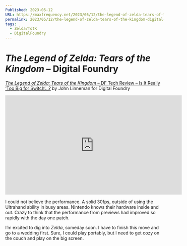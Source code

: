 ```yaml
---
Published: 2023-05-12
URL: https://maxfrequency.net/2023/05/12/the-legend-of-zelda-tears-of-the-kingdom-digital-foundry/
permalink: 2023/05/12/the-legend-of-zelda-tears-of-the-kingdom-digital-foundry/
tags:
  - Zelda/TotK
  - DigitalFoundry
---
```

# *The Legend of Zelda: Tears of the Kingdom* – Digital Foundry

[*The Legend of Zelda: Tears of the Kingdom* – DF Tech Review – Is It Really ‘Too Big for Switch’…?](https://youtu.be/BLlZBwN_-C4) by John Linneman for Digital Foundry

<div class=iframe-container>
<iframe width="560" height="315" src="https://www.youtube-nocookie.com/embed/BLlZBwN_-C4?si=N1xBIgf2MFmdnT8a" title="YouTube video player" frameborder="0" allow="accelerometer; autoplay; clipboard-write; encrypted-media; gyroscope; picture-in-picture; web-share" allowfullscreen></iframe>
</div>

I could not believe the performance. A solid 30fps, outside of using the Ultrahand ability in busy areas. Nintendo knows their hardware inside and out. Crazy to think that the performance from previews had improved so rapidly with the day one patch.

I’m excited to dig into *Zelda*, someday soon. I have to finish this move and go to a wedding first. Sure, I could play portably, but I need to get cozy on the couch and play on the big screen.